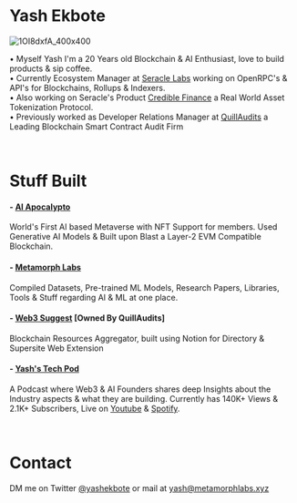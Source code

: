 # Yash Ekbote


![1OI8dxfA_400x400](https://github.com/ekboteyash/ekboteyash.github.io/assets/99031719/42db4993-6da5-4176-8e20-256feb707f88)



• Myself Yash I'm a 20 Years old Blockchain & AI Enthusiast, love to build products & sip coffee. 
<br/>
• Currently Ecosystem Manager at [Seracle Labs](https://www.seracle.com/) working on OpenRPC's & API's for Blockchains, Rollups & Indexers.
<br/>
• Also working on Seracle's Product [Credible Finance](https://www.credible.finance/) a Real World Asset Tokenization Protocol.
<br/>
• Previously worked as Developer Relations Manager at [QuillAudits](https://www.quillaudits.com/smart-contract-audit) a Leading Blockchain Smart Contract Audit Firm 


<br/>

# Stuff Built

#### - [AI Apocalypto](https://aiapocalypto.com/)
World's First AI based Metaverse with NFT Support for members. 
Used Generative AI Models & Built upon Blast a Layer-2 EVM Compatible Blockchain.

#### - [Metamorph Labs](https://metamorphlabs.xyz/)
Compiled Datasets, Pre-trained ML Models, Research Papers, Libraries, Tools & Stuff regarding AI & ML at one place.

#### - [Web3 Suggest](https://web3suggest.xyz/) [Owned By QuillAudits]
Blockchain Resources Aggregator, built using Notion for Directory & Supersite Web Extension 

#### - [Yash's Tech Pod](http://www.youtube.com/@yashekbote)
A Podcast where Web3 & AI Founders shares deep Insights about the Industry aspects & what they are building.
Currently has 140K+ Views & 2.1K+ Subscribers, Live on [Youtube](http://www.youtube.com/@yashekbote) & [Spotify](https://open.spotify.com/show/0UbfjWFYEGNJGjY1eNMqqS).


<br/>

# Contact

DM me on Twitter [@yashekbote](https://twitter.com/yashekbote) or mail at yash@metamorphlabs.xyz
